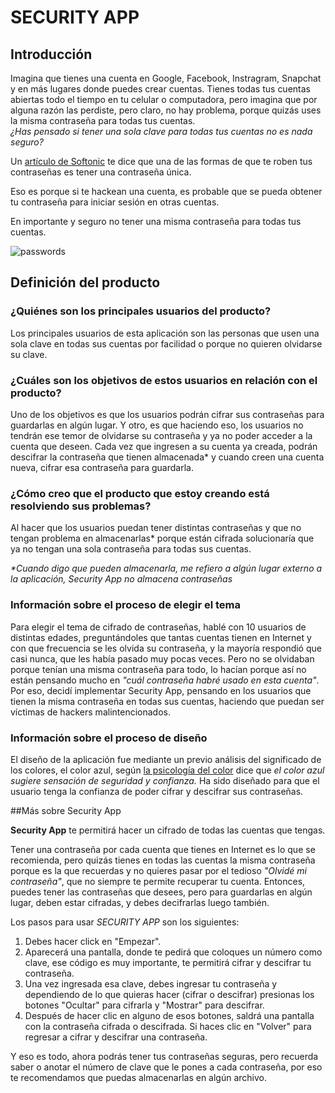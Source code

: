 # SECURITY APP

## Introducción
Imagina que tienes una cuenta en Google, Facebook, Instragram, Snapchat y en más lugares donde puedes crear cuentas.  Tienes todas tus cuentas abiertas todo el tiempo en tu celular o computadora, pero imagina que por alguna razón las perdiste, pero claro, no hay problema, porque quizás uses la misma contraseña para todas tus cuentas.  
_¿Has pensado si tener una sola clave para todas tus cuentas no es nada seguro?_

Un [artículo de Softonic](https://www.softonic.com/articulos/contrasenas-seguras-y-faciles-recordar) te dice que una de las formas de que te roben tus contraseñas es tener una contraseña única.

Eso es porque si te hackean una cuenta, es probable que se pueda obtener tu contraseña para iniciar sesión en otras cuentas.

En importante y seguro no tener una misma contraseña para todas tus cuentas.

![passwords](https://cdn.tecnologia.net/wp-content/uploads/2018/07/contrasenas-dificiles.jpg)


## Definición del producto

### ¿Quiénes son los principales usuarios del producto?

Los principales usuarios de esta aplicación son las personas que usen una sola clave en todas sus cuentas por facilidad o porque no quieren olvidarse su clave.


### ¿Cuáles son los objetivos de estos usuarios en relación con el producto?

Uno de los objetivos es que los usuarios podrán cifrar sus contraseñas para guardarlas en algún lugar.
Y otro, es que haciendo eso, los usuarios no tendrán ese temor de olvidarse su contraseña y ya no poder acceder a la cuenta que deseen.
Cada vez que ingresen a su cuenta ya creada, podrán descifrar la contraseña que tienen almacenada* y cuando creen una cuenta nueva, cifrar esa contraseña para guardarla.


### ¿Cómo creo que el producto que estoy creando está resolviendo sus problemas?

Al hacer que los usuarios puedan tener distintas contraseñas y que no tengan problema en almacenarlas* porque están cifrada solucionaría que ya no tengan una sola contraseña para todas sus cuentas.


_*Cuando digo que pueden almacenarla, me refiero a algún lugar externo a la aplicación, Security App no almacena contraseñas_

### Información sobre el proceso de elegir el tema
Para elegir el tema de cifrado de contraseñas, hablé con 10 usuarios de distintas edades, preguntándoles que tantas cuentas tienen en Internet y con que frecuencia se les olvida su contraseña, y la mayoría respondió que casi nunca, que les había pasado muy pocas veces.  Pero no se olvidaban porque tenían una misma contraseña para todo, lo hacían porque así no están pensando mucho en _"cuál contraseña habré usado en esta cuenta"_.
Por eso, decidí implementar Security App, pensando en los usuarios que tienen la misma contraseña en todas sus cuentas, haciendo que puedan ser víctimas de hackers malintencionados.

### Información sobre el proceso de diseño
El diseño de la aplicación fue mediante un previo análisis del significado de los colores, el color azul, según [la psicología del color](https://lamenteesmaravillosa.com/psicologia-del-color-curiosidades/) dice que _el color azul sugiere sensación de seguridad y confianza._
Ha sido diseñado para que el usuario tenga la confianza de poder cifrar y descifrar sus contraseñas.


##Más sobre Security App

**Security App** te permitirá hacer un cifrado de todas las cuentas que tengas.

Tener una contraseña por cada cuenta que tienes en Internet es lo que se recomienda, pero quizás tienes en todas las cuentas la misma contraseña porque es la que recuerdas y no quieres pasar por el tedioso _"Olvidé mi contraseña"_, que no siempre te permite recuperar tu cuenta.  Entonces, puedes tener las contraseñas que desees, pero para guardarlas en algún lugar, deben estar cifradas, y debes decifrarlas luego también.

Los pasos para usar _SECURITY APP_ son los siguientes:
1. Debes hacer click en "Empezar".
2. Aparecerá una pantalla, donde te pedirá que coloques un número como clave, ese código es muy importante, te permitirá cifrar y descifrar tu contraseña.
3. Una vez ingresada esa clave, debes ingresar tu contraseña y dependiendo de lo que quieras hacer (cifrar o descifrar) presionas los botones "Ocultar" para cifrarla y "Mostrar" para descifrar.
4. Después de hacer clic en alguno de esos botones, saldrá una pantalla con la contraseña cifrada o descifrada.  Si haces clic en "Volver" para regresar a cifrar y descifrar una contraseña.

Y eso es todo, ahora podrás tener tus contraseñas seguras, pero recuerda saber o anotar el número de clave que le pones a cada contraseña, por eso te recomendamos que puedas almacenarlas en algún archivo.